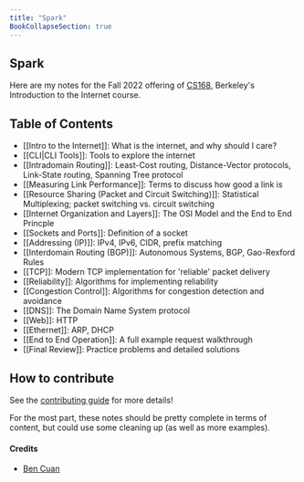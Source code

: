 ```yaml
---
title: "Spark"
BookCollapseSection: true
---
```


## Spark

Here are my notes for the Fall 2022 offering of [CS168](https://cs168.io), Berkeley's Introduction to the Internet course.

## Table of Contents
 - [[Intro to the Internet]]: What is the internet, and why should I care?
 - [[CLI|CLI Tools]]: Tools to explore the internet
 - [[Intradomain Routing]]: Least-Cost routing, Distance-Vector protocols, Link-State routing, Spanning Tree protocol
 - [[Measuring Link Performance]]: Terms to discuss how good a link is
 - [[Resource Sharing (Packet and Circuit Switching)]]: Statistical Multiplexing; packet switching vs. circuit switching
 - [[Internet Organization and Layers]]: The OSI Model and the End to End Princple
 - [[Sockets and Ports]]: Definition of a socket
 - [[Addressing (IP)]]: IPv4, IPv6, CIDR, prefix matching
 - [[Interdomain Routing (BGP)]]: Autonomous Systems, BGP, Gao-Rexford Rules
 - [[TCP]]: Modern TCP implementation for 'reliable' packet delivery
 - [[Reliability]]: Algorithms for implementing reliability
 - [[Congestion Control]]: Algorithms for congestion detection and avoidance
 - [[DNS]]: The Domain Name System protocol
 - [[Web]]: HTTP
 - [[Ethernet]]: ARP, DHCP
 - [[End to End Operation]]: A full example request walkthrough
 - [[Final Review]]: Practice problems and detailed solutions

 
## How to contribute

See the [contributing guide](/contributing) for more details!

For the most part, these notes should be pretty complete in terms of content, but could use some cleaning up (as well as more examples).

#### Credits

* [Ben Cuan](https://github.com/64bitpandas)






